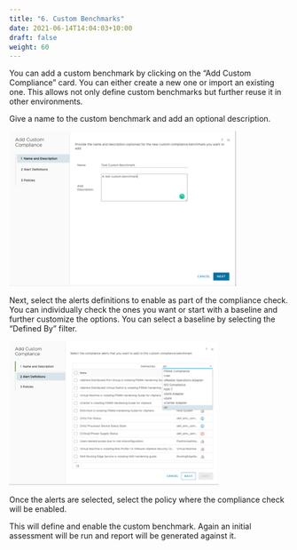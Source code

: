 ```yaml
---
title: "6. Custom Benchmarks"
date: 2021-06-14T14:04:03+10:00
draft: false
weight: 60
---
```


You can add a custom benchmark by clicking on the “Add Custom Compliance” card. You can either create a new one or import an existing one. This allows not only define custom benchmarks but further reuse it in other environments.

Give a name to the custom benchmark and add an optional description.

![](1.6.6-fig-1.png)

Next, select the alerts definitions to enable as part of the compliance check. You can individually check the ones you want or start with a baseline and further customize the options. You can select a baseline by selecting the “Defined By” filter.

![](1.6.6-fig-2.png)

Once the alerts are selected, select the policy where the compliance check will be enabled.

This will define and enable the custom benchmark. Again an initial assessment will be run and report will be generated against it.